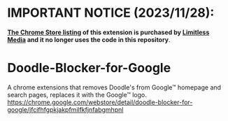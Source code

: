# IMPORTANT NOTICE (2023/11/28):

**[The Chrome Store listing](https://chrome.google.com/webstore/detail/doodle-blocker-for-google/jfcifhfgpkjakpfmilfkfjnfabgmhpnl) of this extension is purchased by [Limitless Media](https://www.limitlessmediaextension.com/) and it no longer uses the code in this repository**.

# Doodle-Blocker-for-Google

A chrome extensions that removes Doodle's from Google™ homepage and search pages, replaces it with the Google™ logo.
https://chrome.google.com/webstore/detail/doodle-blocker-for-google/jfcifhfgpkjakpfmilfkfjnfabgmhpnl
